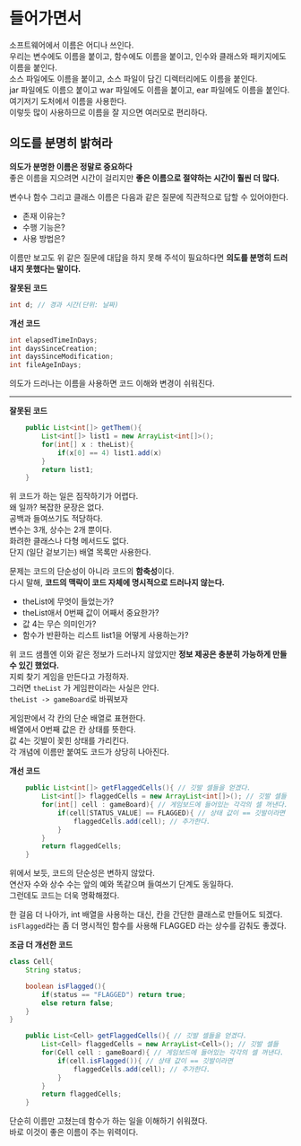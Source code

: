# 들어가면서   
소프트웨어에서 이름은 어디나 쓰인다.     
우리는 변수에도 이름을 붙이고, 함수에도 이름을 붙이고, 인수와 클래스와 패키지에도 이름을 붙인다.       
소스 파일에도 이름을 붙이고, 소스 파일이 담긴 디렉터리에도 이름을 붙인다.      
jar 파일에도 이름으 붙이고 war 파일에도 이름을 붙이고, ear 파일에도 이름을 붙인다.     
여기저기 도처에서 이름을 사용한다.     
이렇듯 많이 사용하므로 이름을 잘 지으면 여러모로 편리하다.       

## 의도를 분명히 밝혀라     
**의도가 분명한 이름은 정말로 중요하다**      
좋은 이름을 지으려면 시간이 걸리지만 **좋은 이름으로 절약하는 시간이 훨씬 더 많다.**     
   
변수나 함수 그리고 클래스 이름은 다음과 같은 질문에 직관적으로 답할 수 있어야한다.   
  
* 존재 이유는?    
* 수행 기능은?   
* 사용 방법은?    
     
이름만 보고도 위 같은 질문에 대답을 하지 못해 주석이 필요하다면 **의도를 분명히 드러내지 못했다는 말이다.**   

**잘못된 코드**
```java
int d; // 경과 시간(단위: 날짜)
```
**개선 코드**   
```java
int elapsedTimeInDays;   
int daysSinceCreation;    
int daysSinceModification;    
int fileAgeInDays;   
```   
의도가 드러나는 이름을 사용하면 코드 이해와 변경이 쉬워진다.   
   
___
       
**잘못된 코드**    
```java
    public List<int[]> getThem(){
        List<int[]> list1 = new ArrayList<int[]>();
        for(int[] x : theList){
            if(x[0] == 4) list1.add(x)
        }
        return list1;
    }
```
위 코드가 하는 일은 짐작하기가 어렵다.   
왜 일까? 복잡한 문장은 없다.     
공백과 들여쓰기도 적당하다.     
변수는 3개, 상수는 2개 뿐이다.     
화려한 클래스나 다형 메서드도 없다.      
단지 (일단 겉보기는) 배열 목록만 사용한다.       
       
문제는 코드의 단순성이 아니라 코드의 **함축성**이다.      
다시 말해, **코드의 맥락이 코드 자체에 명시적으로 드러나지 않는다.**      
    
* theList에 무엇이 들었는가?      
* theList애서 0번째 값이 어째서 중요한가?     
* 값 4는 무슨 의미인가?     
* 함수가 반환하는 리스트 list1을 어떻게 사용하는가?   
   
위 코드 샘플엔 이와 같은 정보가 드러나지 않았지만 **정보 제공은 충분히 가능하게 만들 수 있긴 했었다.**      
지뢰 찾기 게임을 만든다고 가정하자.   
그러면 ```theList``` 가 게임판이라는 사실은 안다.     
```theList -> gameBoard```로 바꿔보자       
   
게임판에서 각 칸의 단순 배열로 표현한다.     
배열에서 0번째 값은 칸 상태를 뜻한다.     
값 4는 깃발이 꽂힌 상태를 가리킨다.     
각 개념에 이름만 붙여도 코드가 상당히 나아진다.     
   
**개선 코드**
```java
    public List<int[]> getFlaggedCells(){ // 깃발 셀들을 얻겠다.  
        List<int[]> flaggedCells = new ArrayList<int[]>(); // 깃발 셀들 
        for(int[] cell : gameBoard){ // 게임보드에 들어있는 각각의 셀 꺼낸다.  
            if(cell[STATUS_VALUE] == FLAGGED){ // 상태 값이 == 깃발이라면 
                flaggedCells.add(cell); // 추가한다.
            }
        }
        return flaggedCells;
    }
```
위에서 보듯, 코드의 단순성은 변하지 않았다.     
연산자 수와 상수 수는 앞의 예와 똑같으며 들여쓰기 단계도 동일하다.      
그런데도 코드는 더욱 명확해졌다.       
   
한 걸음 더 나아가, int 배열을 사용하는 대신, 칸을 간단한 클래스로 만들어도 되겠다.      
```isFlagged```라는 좀 더 명시적인 함수를 사용해 FLAGGED 라는 상수를 감춰도 좋겠다.   

**조금 더 개선한 코드**
```java
class Cell{
    String status;

    boolean isFlagged(){
        if(status == "FLAGGED") return true;
        else return false;
    }
}
```
```java
    public List<Cell> getFlaggedCells(){ // 깃발 셀들을 얻겠다.
        List<Cell> flaggedCells = new ArrayList<Cell>(); // 깃발 셀들
        for(Cell cell : gameBoard){ // 게임보드에 들어있는 각각의 셀 꺼낸다.
            if(cell.isFlagged()){ // 상태 값이 == 깃발이라면
                flaggedCells.add(cell); // 추가한다.
            }
        }
        return flaggedCells;
    }
```
단순히 이름만 고쳤는데 함수가 하는 일을 이해하기 쉬워졌다.      
바로 이것이 좋은 이름이 주는 위력이다.     
  
   
   
